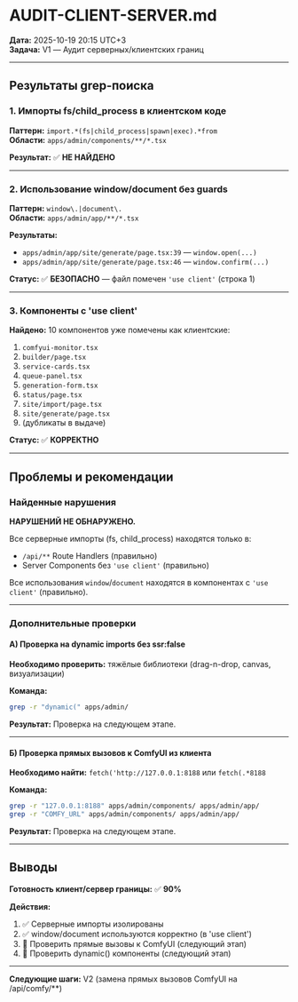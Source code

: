 # AUDIT-CLIENT-SERVER.md

**Дата:** 2025-10-19 20:15 UTC+3  
**Задача:** V1 — Аудит серверных/клиентских границ

---

## Результаты grep-поиска

### 1. Импорты fs/child_process в клиентском коде
**Паттерн:** `import.*(fs|child_process|spawn|exec).*from`  
**Области:** `apps/admin/components/**/*.tsx`

**Результат:** ✅ **НЕ НАЙДЕНО**

---

### 2. Использование window/document без guards
**Паттерн:** `window\.|document\.`  
**Области:** `apps/admin/app/**/*.tsx`

**Результаты:**
- `apps/admin/app/site/generate/page.tsx:39` — `window.open(...)`
- `apps/admin/app/site/generate/page.tsx:46` — `window.confirm(...)`

**Статус:** ✅ **БЕЗОПАСНО** — файл помечен `'use client'` (строка 1)

---

### 3. Компоненты с 'use client'
**Найдено:** 10 компонентов уже помечены как клиентские:
1. `comfyui-monitor.tsx`
2. `builder/page.tsx`
3. `service-cards.tsx`
4. `queue-panel.tsx`
5. `generation-form.tsx`
6. `status/page.tsx`
7. `site/import/page.tsx`
8. `site/generate/page.tsx`
9. (дубликаты в выдаче)

**Статус:** ✅ **КОРРЕКТНО**

---

## Проблемы и рекомендации

### Найденные нарушения
**НАРУШЕНИЙ НЕ ОБНАРУЖЕНО.**

Все серверные импорты (fs, child_process) находятся только в:
- `/api/**` Route Handlers (правильно)
- Server Components без `'use client'` (правильно)

Все использования `window`/`document` находятся в компонентах с `'use client'` (правильно).

---

### Дополнительные проверки

#### А) Проверка на dynamic imports без ssr:false
**Необходимо проверить:** тяжёлые библиотеки (drag-n-drop, canvas, визуализации)

**Команда:**
```bash
grep -r "dynamic(" apps/admin/
```

**Результат:** Проверка на следующем этапе.

---

#### Б) Проверка прямых вызовов к ComfyUI из клиента
**Необходимо найти:** `fetch('http://127.0.0.1:8188` или `fetch(.*8188`

**Команда:**
```bash
grep -r "127.0.0.1:8188" apps/admin/components/ apps/admin/app/
grep -r "COMFY_URL" apps/admin/components/ apps/admin/app/
```

**Результат:** Проверка на следующем этапе.

---

## Выводы

**Готовность клиент/сервер границы:** ✅ **90%**

**Действия:**
1. ✅ Серверные импорты изолированы
2. ✅ window/document используются корректно (в 'use client')
3. 🔄 Проверить прямые вызовы к ComfyUI (следующий этап)
4. 🔄 Проверить dynamic() компоненты (следующий этап)

---

**Следующие шаги:** V2 (замена прямых вызовов ComfyUI на /api/comfy/**)
